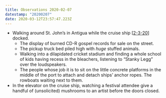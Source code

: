 ```yaml
---
title: Observations 2020-02-07
datestamp: "20200207"
date: 2020-03-12T23:57:47.223Z
---
```


- Walking around St. John’s in Antigua while the cruise ship [[2-3-20](https://spencertweedy.com/observations/20200203/)] docked.
	- The display of burned CD-R gospel records for sale on the street.
	- The pickup truck bed piled high with *huge* stuffed animals.
	- Walking into a dilapidated cricket stadium and finding a whole school of kids having recess in the bleachers, listening to “Stanky Legg” over the loudspeakers.
	- The people whose job it is to sit on the little concrete platforms in the middle of the port to attach and detach ships’ anchor ropes. The rowboats waiting next to them.
- In the elevator on the cruise ship, watching a festival attendee give a handful of (unsolicited) mushrooms to an artist before the doors closed.
